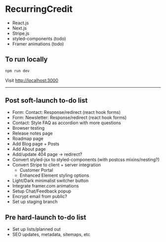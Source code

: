 # RecurringCredit

- React.js
- Next.js
- Stripe.js
- styled-components (todo)
- Framer animations (todo)

## To run locally

```bash
npm run dev
```

Visit [http://localhost:3000](http://localhost:3000)

---

## Post soft-launch to-do list

- Form: Contact: Response/redirect (react hook forms)
- Form: Newsletter: Response/redirect (react hook forms)
- Contact: Style FAQ as accordion with more questions
- Browser testing
- Release notes page
- Roadmap page
- Add Blog page + Posts
- Add About page
- Add/update 404 page -> redirect?
- Convert styled-jsx to styled-components (with postcss mixins/nesting?)
- Convert Stripe to client + server integration
  - Customer Portal
  - Enhanced Element styling options
- Light/Dark minimalist switcher button
- Integrate framer.com animations
- Setup Chat/Feedback popup
- Encrypt email from public?
- Set up staging branch

## Pre hard-launch to-do list

- Set up lists/planned out
- SEO updates, metadata, sitemaps, etc
